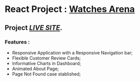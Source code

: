 # React Project : [**Watches Arena**](https://github.com/programming-hero-web-course-4/product-analysis-website-Muhammad-Nafis-Abdullah)

## Project [***LIVE SITE***](https://watches-arena.netlify.app/).

### **Features** :
* Responsive Application with a Responsive Navigation bar;
* Flexible Customer Review Cards;
* Informative Charts in Dashboard;
* Animated About Page;
* Page Not Found case stablished;